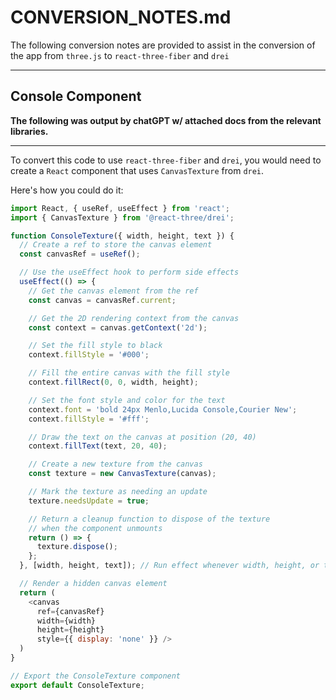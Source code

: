 # CONVERSION_NOTES.md

The following conversion notes are provided to assist 
in the conversion of the app from `three.js` to `react-three-fiber` and `drei`

------------------------

## Console Component
**The following was output by chatGPT w/ attached docs from the relevant libraries.**

------------------------

To convert this code to use `react-three-fiber` and `drei`, you would need to create a `React` component that uses `CanvasTexture` from `drei`.

Here's how you could do it:

```js
import React, { useRef, useEffect } from 'react';
import { CanvasTexture } from '@react-three/drei';

function ConsoleTexture({ width, height, text }) {
  // Create a ref to store the canvas element
  const canvasRef = useRef();

  // Use the useEffect hook to perform side effects
  useEffect(() => {
    // Get the canvas element from the ref
    const canvas = canvasRef.current;

    // Get the 2D rendering context from the canvas
    const context = canvas.getContext('2d');

    // Set the fill style to black
    context.fillStyle = '#000';

    // Fill the entire canvas with the fill style
    context.fillRect(0, 0, width, height);

    // Set the font style and color for the text
    context.font = 'bold 24px Menlo,Lucida Console,Courier New';
    context.fillStyle = '#fff';

    // Draw the text on the canvas at position (20, 40)
    context.fillText(text, 20, 40);

    // Create a new texture from the canvas
    const texture = new CanvasTexture(canvas);

    // Mark the texture as needing an update
    texture.needsUpdate = true;

    // Return a cleanup function to dispose of the texture
    // when the component unmounts
    return () => {
      texture.dispose();
    };
  }, [width, height, text]); // Run effect whenever width, height, or text changes

  // Render a hidden canvas element
  return (
    <canvas
      ref={canvasRef}
      width={width}
      height={height}
      style={{ display: 'none' }} />
  )
}

// Export the ConsoleTexture component
export default ConsoleTexture;
```
